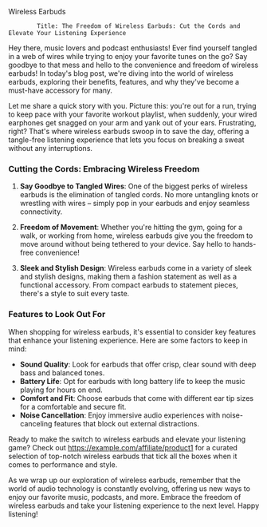 Wireless Earbuds

            Title: The Freedom of Wireless Earbuds: Cut the Cords and Elevate Your Listening Experience

Hey there, music lovers and podcast enthusiasts! Ever find yourself tangled in a web of wires while trying to enjoy your favorite tunes on the go? Say goodbye to that mess and hello to the convenience and freedom of wireless earbuds! In today's blog post, we're diving into the world of wireless earbuds, exploring their benefits, features, and why they've become a must-have accessory for many.

Let me share a quick story with you. Picture this: you're out for a run, trying to keep pace with your favorite workout playlist, when suddenly, your wired earphones get snagged on your arm and yank out of your ears. Frustrating, right? That's where wireless earbuds swoop in to save the day, offering a tangle-free listening experience that lets you focus on breaking a sweat without any interruptions.

### Cutting the Cords: Embracing Wireless Freedom

1. **Say Goodbye to Tangled Wires**: One of the biggest perks of wireless earbuds is the elimination of tangled cords. No more untangling knots or wrestling with wires – simply pop in your earbuds and enjoy seamless connectivity.

2. **Freedom of Movement**: Whether you're hitting the gym, going for a walk, or working from home, wireless earbuds give you the freedom to move around without being tethered to your device. Say hello to hands-free convenience!

3. **Sleek and Stylish Design**: Wireless earbuds come in a variety of sleek and stylish designs, making them a fashion statement as well as a functional accessory. From compact earbuds to statement pieces, there's a style to suit every taste.

### Features to Look Out For

When shopping for wireless earbuds, it's essential to consider key features that enhance your listening experience. Here are some factors to keep in mind:

- **Sound Quality**: Look for earbuds that offer crisp, clear sound with deep bass and balanced tones.
- **Battery Life**: Opt for earbuds with long battery life to keep the music playing for hours on end.
- **Comfort and Fit**: Choose earbuds that come with different ear tip sizes for a comfortable and secure fit.
- **Noise Cancellation**: Enjoy immersive audio experiences with noise-canceling features that block out external distractions.

Ready to make the switch to wireless earbuds and elevate your listening game? Check out https://example.com/affiliate/product1 for a curated selection of top-notch wireless earbuds that tick all the boxes when it comes to performance and style.

As we wrap up our exploration of wireless earbuds, remember that the world of audio technology is constantly evolving, offering us new ways to enjoy our favorite music, podcasts, and more. Embrace the freedom of wireless earbuds and take your listening experience to the next level. Happy listening!
